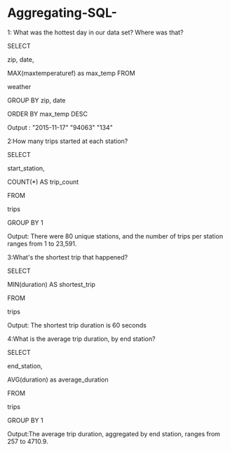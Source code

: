 # Aggregating-SQL-

1: What was the hottest day in our data set? Where was that?

SELECT
   
   zip,
   date,
    
   MAX(maxtemperaturef) as max_temp
FROM
   
   weather

GROUP BY zip, date

ORDER BY max_temp DESC

Output : "2015-11-17"	"94063"	"134"


2:How many trips started at each station?

SELECT
   
   start_station,
    
   COUNT(*) AS trip_count

FROM
   
   trips

GROUP BY 1


Output: There were 80 unique stations, and the number of trips per station ranges from 1 to 23,591.


3:What's the shortest trip that happened?

SELECT
   
   MIN(duration) AS shortest_trip

FROM
    
   trips


Output: The shortest trip duration is 60 seconds
 
 
 4:What is the average trip duration, by end station?

SELECT
    
   end_station,
    
   AVG(duration) as average_duration

FROM
   
   trips

GROUP BY 1
 

Output:The average trip duration, aggregated by end station, ranges from 257 to 4710.9.
